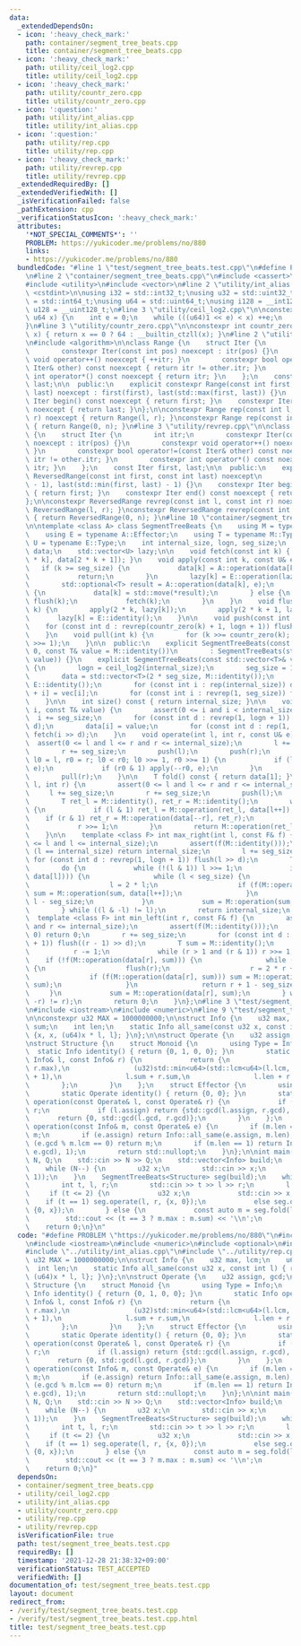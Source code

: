 ```yaml
---
data:
  _extendedDependsOn:
  - icon: ':heavy_check_mark:'
    path: container/segment_tree_beats.cpp
    title: container/segment_tree_beats.cpp
  - icon: ':heavy_check_mark:'
    path: utility/ceil_log2.cpp
    title: utility/ceil_log2.cpp
  - icon: ':heavy_check_mark:'
    path: utility/countr_zero.cpp
    title: utility/countr_zero.cpp
  - icon: ':question:'
    path: utility/int_alias.cpp
    title: utility/int_alias.cpp
  - icon: ':question:'
    path: utility/rep.cpp
    title: utility/rep.cpp
  - icon: ':heavy_check_mark:'
    path: utility/revrep.cpp
    title: utility/revrep.cpp
  _extendedRequiredBy: []
  _extendedVerifiedWith: []
  _isVerificationFailed: false
  _pathExtension: cpp
  _verificationStatusIcon: ':heavy_check_mark:'
  attributes:
    '*NOT_SPECIAL_COMMENTS*': ''
    PROBLEM: https://yukicoder.me/problems/no/880
    links:
    - https://yukicoder.me/problems/no/880
  bundledCode: "#line 1 \"test/segment_tree_beats.test.cpp\"\n#define PROBLEM \"https://yukicoder.me/problems/no/880\"\
    \n#line 2 \"container/segment_tree_beats.cpp\"\n#include <cassert>\n#include <optional>\n\
    #include <utility>\n#include <vector>\n#line 2 \"utility/int_alias.cpp\"\n#include\
    \ <cstdint>\n\nusing i32 = std::int32_t;\nusing u32 = std::uint32_t;\nusing i64\
    \ = std::int64_t;\nusing u64 = std::uint64_t;\nusing i128 = __int128_t;\nusing\
    \ u128 = __uint128_t;\n#line 3 \"utility/ceil_log2.cpp\"\n\nconstexpr int ceil_log2(const\
    \ u64 x) {\n    int e = 0;\n    while (((u64)1 << e) < x) ++e;\n    return e;\n\
    }\n#line 3 \"utility/countr_zero.cpp\"\n\nconstexpr int countr_zero(const u64\
    \ x) { return x == 0 ? 64 : __builtin_ctzll(x); }\n#line 2 \"utility/rep.cpp\"\
    \n#include <algorithm>\n\nclass Range {\n    struct Iter {\n        int itr;\n\
    \        constexpr Iter(const int pos) noexcept : itr(pos) {}\n        constexpr\
    \ void operator++() noexcept { ++itr; }\n        constexpr bool operator!=(const\
    \ Iter& other) const noexcept { return itr != other.itr; }\n        constexpr\
    \ int operator*() const noexcept { return itr; }\n    };\n    const Iter first,\
    \ last;\n\n  public:\n    explicit constexpr Range(const int first, const int\
    \ last) noexcept : first(first), last(std::max(first, last)) {}\n    constexpr\
    \ Iter begin() const noexcept { return first; }\n    constexpr Iter end() const\
    \ noexcept { return last; }\n};\n\nconstexpr Range rep(const int l, const int\
    \ r) noexcept { return Range(l, r); }\nconstexpr Range rep(const int n) noexcept\
    \ { return Range(0, n); }\n#line 3 \"utility/revrep.cpp\"\n\nclass ReversedRange\
    \ {\n    struct Iter {\n        int itr;\n        constexpr Iter(const int pos)\
    \ noexcept : itr(pos) {}\n        constexpr void operator++() noexcept { --itr;\
    \ }\n        constexpr bool operator!=(const Iter& other) const noexcept { return\
    \ itr != other.itr; }\n        constexpr int operator*() const noexcept { return\
    \ itr; }\n    };\n    const Iter first, last;\n\n  public:\n    explicit constexpr\
    \ ReversedRange(const int first, const int last) noexcept\n        : first(last\
    \ - 1), last(std::min(first, last) - 1) {}\n    constexpr Iter begin() const noexcept\
    \ { return first; }\n    constexpr Iter end() const noexcept { return last; }\n\
    };\n\nconstexpr ReversedRange revrep(const int l, const int r) noexcept { return\
    \ ReversedRange(l, r); }\nconstexpr ReversedRange revrep(const int n) noexcept\
    \ { return ReversedRange(0, n); }\n#line 10 \"container/segment_tree_beats.cpp\"\
    \n\ntemplate <class A> class SegmentTreeBeats {\n    using M = typename A::Monoid;\n\
    \    using E = typename A::Effector;\n    using T = typename M::Type;\n    using\
    \ U = typename E::Type;\n    int internal_size, logn, seg_size;\n    std::vector<T>\
    \ data;\n    std::vector<U> lazy;\n\n    void fetch(const int k) { data[k] = M::operation(data[2\
    \ * k], data[2 * k + 1]); }\n    void apply(const int k, const U& e) {\n     \
    \   if (k >= seg_size) {\n            data[k] = A::operation(data[k], e).value();\n\
    \            return;\n        }\n        lazy[k] = E::operation(lazy[k], e);\n\
    \        std::optional<T> result = A::operation(data[k], e);\n        if (result)\
    \ {\n            data[k] = std::move(*result);\n        } else {\n           \
    \ flush(k);\n            fetch(k);\n        }\n    }\n    void flush(const int\
    \ k) {\n        apply(2 * k, lazy[k]);\n        apply(2 * k + 1, lazy[k]);\n \
    \       lazy[k] = E::identity();\n    }\n\n    void push(const int k) {\n    \
    \    for (const int d : revrep(countr_zero(k) + 1, logn + 1)) flush(k >> d);\n\
    \    }\n    void pull(int k) {\n        for (k >>= countr_zero(k); k > 1;) fetch(k\
    \ >>= 1);\n    }\n\n  public:\n    explicit SegmentTreeBeats(const int size =\
    \ 0, const T& value = M::identity())\n        : SegmentTreeBeats(std::vector<T>(size,\
    \ value)) {}\n    explicit SegmentTreeBeats(const std::vector<T>& vec) : internal_size(vec.size())\
    \ {\n        logn = ceil_log2(internal_size);\n        seg_size = 1 << logn;\n\
    \        data = std::vector<T>(2 * seg_size, M::identity());\n        lazy = std::vector<U>(seg_size,\
    \ E::identity());\n        for (const int i : rep(internal_size)) data[seg_size\
    \ + i] = vec[i];\n        for (const int i : revrep(1, seg_size)) fetch(i);\n\
    \    }\n\n    int size() const { return internal_size; }\n\n    void assign(int\
    \ i, const T& value) {\n        assert(0 <= i and i < internal_size);\n      \
    \  i += seg_size;\n        for (const int d : revrep(1, logn + 1)) flush(i >>\
    \ d);\n        data[i] = value;\n        for (const int d : rep(1, logn + 1))\
    \ fetch(i >> d);\n    }\n    void operate(int l, int r, const U& e) {\n      \
    \  assert(0 <= l and l <= r and r <= internal_size);\n        l += seg_size;\n\
    \        r += seg_size;\n        push(l);\n        push(r);\n        for (int\
    \ l0 = l, r0 = r; l0 < r0; l0 >>= 1, r0 >>= 1) {\n            if (l0 & 1) apply(l0++,\
    \ e);\n            if (r0 & 1) apply(--r0, e);\n        }\n        pull(l);\n\
    \        pull(r);\n    }\n\n    T fold() const { return data[1]; }\n    T fold(int\
    \ l, int r) {\n        assert(0 <= l and l <= r and r <= internal_size);\n   \
    \     l += seg_size;\n        r += seg_size;\n        push(l);\n        push(r);\n\
    \        T ret_l = M::identity(), ret_r = M::identity();\n        while (l < r)\
    \ {\n            if (l & 1) ret_l = M::operation(ret_l, data[l++]);\n        \
    \    if (r & 1) ret_r = M::operation(data[--r], ret_r);\n            l >>= 1;\n\
    \            r >>= 1;\n        }\n        return M::operation(ret_l, ret_r);\n\
    \    }\n\n    template <class F> int max_right(int l, const F& f) {\n        assert(0\
    \ <= l and l <= internal_size);\n        assert(f(M::identity()));\n        if\
    \ (l == internal_size) return internal_size;\n        l += seg_size;\n       \
    \ for (const int d : revrep(1, logn + 1)) flush(l >> d);\n        T sum = M::identity();\n\
    \        do {\n            while (!(l & 1)) l >>= 1;\n            if (!f(M::operation(sum,\
    \ data[l]))) {\n                while (l < seg_size) {\n                    flush(l);\n\
    \                    l = 2 * l;\n                    if (f(M::operation(sum, data[l])))\
    \ sum = M::operation(sum, data[l++]);\n                }\n                return\
    \ l - seg_size;\n            }\n            sum = M::operation(sum, data[l++]);\n\
    \        } while ((l & -l) != l);\n        return internal_size;\n    }\n\n  \
    \  template <class F> int min_left(int r, const F& f) {\n        assert(0 <= r\
    \ and r <= internal_size);\n        assert(f(M::identity()));\n        if (r ==\
    \ 0) return 0;\n        r += seg_size;\n        for (const int d : revrep(1, logn\
    \ + 1)) flush((r - 1) >> d);\n        T sum = M::identity();\n        do {\n \
    \           r -= 1;\n            while (r > 1 and (r & 1)) r >>= 1;\n        \
    \    if (!f(M::operation(data[r], sum))) {\n                while (r < seg_size)\
    \ {\n                    flush(r);\n                    r = 2 * r + 1;\n     \
    \               if (f(M::operation(data[r], sum))) sum = M::operation(data[r--],\
    \ sum);\n                }\n                return r + 1 - seg_size;\n       \
    \     }\n            sum = M::operation(data[r], sum);\n        } while ((r &\
    \ -r) != r);\n        return 0;\n    }\n};\n#line 3 \"test/segment_tree_beats.test.cpp\"\
    \n#include <iostream>\n#include <numeric>\n#line 9 \"test/segment_tree_beats.test.cpp\"\
    \n\nconstexpr u32 MAX = 1000000000;\n\nstruct Info {\n    u32 max, lcm;\n    u64\
    \ sum;\n    int len;\n    static Info all_same(const u32 x, const int l) { return\
    \ {x, x, (u64)x * l, l}; }\n};\n\nstruct Operate {\n    u32 assign, gcd;\n};\n\
    \nstruct Structure {\n    struct Monoid {\n        using Type = Info;\n      \
    \  static Info identity() { return {0, 1, 0, 0}; }\n        static Info operation(const\
    \ Info& l, const Info& r) {\n            return {\n                std::max(l.max,\
    \ r.max),\n                (u32)std::min<u64>(std::lcm<u64>(l.lcm, r.lcm), MAX\
    \ + 1),\n                l.sum + r.sum,\n                l.len + r.len,\n    \
    \        };\n        }\n    };\n    struct Effector {\n        using Type = Operate;\n\
    \        static Operate identity() { return {0, 0}; }\n        static Operate\
    \ operation(const Operate& l, const Operate& r) {\n            if (r.assign) return\
    \ r;\n            if (l.assign) return {std::gcd(l.assign, r.gcd), 0};\n     \
    \       return {0, std::gcd(l.gcd, r.gcd)};\n        }\n    };\n    static std::optional<Info>\
    \ operation(const Info& m, const Operate& e) {\n        if (m.len == 0) return\
    \ m;\n        if (e.assign) return Info::all_same(e.assign, m.len);\n        if\
    \ (e.gcd % m.lcm == 0) return m;\n        if (m.len == 1) return Info::all_same(std::gcd(m.max,\
    \ e.gcd), 1);\n        return std::nullopt;\n    }\n};\n\nint main() {\n    int\
    \ N, Q;\n    std::cin >> N >> Q;\n    std::vector<Info> build;\n    build.reserve(N);\n\
    \    while (N--) {\n        u32 x;\n        std::cin >> x;\n        build.push_back(Info::all_same(x,\
    \ 1));\n    }\n    SegmentTreeBeats<Structure> seg(build);\n    while (Q--) {\n\
    \        int t, l, r;\n        std::cin >> t >> l >> r;\n        l -= 1;\n   \
    \     if (t <= 2) {\n            u32 x;\n            std::cin >> x;\n        \
    \    if (t == 1) seg.operate(l, r, {x, 0});\n            else seg.operate(l, r,\
    \ {0, x});\n        } else {\n            const auto m = seg.fold(l, r);\n   \
    \         std::cout << (t == 3 ? m.max : m.sum) << '\\n';\n        }\n    }\n\
    \    return 0;\n}\n"
  code: "#define PROBLEM \"https://yukicoder.me/problems/no/880\"\n#include \"../container/segment_tree_beats.cpp\"\
    \n#include <iostream>\n#include <numeric>\n#include <optional>\n#include <vector>\n\
    #include \"../utility/int_alias.cpp\"\n#include \"../utility/rep.cpp\"\n\nconstexpr\
    \ u32 MAX = 1000000000;\n\nstruct Info {\n    u32 max, lcm;\n    u64 sum;\n  \
    \  int len;\n    static Info all_same(const u32 x, const int l) { return {x, x,\
    \ (u64)x * l, l}; }\n};\n\nstruct Operate {\n    u32 assign, gcd;\n};\n\nstruct\
    \ Structure {\n    struct Monoid {\n        using Type = Info;\n        static\
    \ Info identity() { return {0, 1, 0, 0}; }\n        static Info operation(const\
    \ Info& l, const Info& r) {\n            return {\n                std::max(l.max,\
    \ r.max),\n                (u32)std::min<u64>(std::lcm<u64>(l.lcm, r.lcm), MAX\
    \ + 1),\n                l.sum + r.sum,\n                l.len + r.len,\n    \
    \        };\n        }\n    };\n    struct Effector {\n        using Type = Operate;\n\
    \        static Operate identity() { return {0, 0}; }\n        static Operate\
    \ operation(const Operate& l, const Operate& r) {\n            if (r.assign) return\
    \ r;\n            if (l.assign) return {std::gcd(l.assign, r.gcd), 0};\n     \
    \       return {0, std::gcd(l.gcd, r.gcd)};\n        }\n    };\n    static std::optional<Info>\
    \ operation(const Info& m, const Operate& e) {\n        if (m.len == 0) return\
    \ m;\n        if (e.assign) return Info::all_same(e.assign, m.len);\n        if\
    \ (e.gcd % m.lcm == 0) return m;\n        if (m.len == 1) return Info::all_same(std::gcd(m.max,\
    \ e.gcd), 1);\n        return std::nullopt;\n    }\n};\n\nint main() {\n    int\
    \ N, Q;\n    std::cin >> N >> Q;\n    std::vector<Info> build;\n    build.reserve(N);\n\
    \    while (N--) {\n        u32 x;\n        std::cin >> x;\n        build.push_back(Info::all_same(x,\
    \ 1));\n    }\n    SegmentTreeBeats<Structure> seg(build);\n    while (Q--) {\n\
    \        int t, l, r;\n        std::cin >> t >> l >> r;\n        l -= 1;\n   \
    \     if (t <= 2) {\n            u32 x;\n            std::cin >> x;\n        \
    \    if (t == 1) seg.operate(l, r, {x, 0});\n            else seg.operate(l, r,\
    \ {0, x});\n        } else {\n            const auto m = seg.fold(l, r);\n   \
    \         std::cout << (t == 3 ? m.max : m.sum) << '\\n';\n        }\n    }\n\
    \    return 0;\n}"
  dependsOn:
  - container/segment_tree_beats.cpp
  - utility/ceil_log2.cpp
  - utility/int_alias.cpp
  - utility/countr_zero.cpp
  - utility/rep.cpp
  - utility/revrep.cpp
  isVerificationFile: true
  path: test/segment_tree_beats.test.cpp
  requiredBy: []
  timestamp: '2021-12-28 21:38:32+09:00'
  verificationStatus: TEST_ACCEPTED
  verifiedWith: []
documentation_of: test/segment_tree_beats.test.cpp
layout: document
redirect_from:
- /verify/test/segment_tree_beats.test.cpp
- /verify/test/segment_tree_beats.test.cpp.html
title: test/segment_tree_beats.test.cpp
---
```

